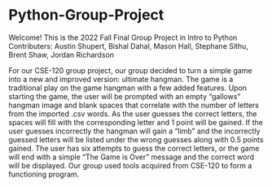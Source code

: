# Python-Group-Project

Welcome! This is the 2022 Fall Final Group Project in Intro to Python
Contributers: Austin Shupert, Bishal Dahal, Mason Hall, Stephane Sithu, Brent Shaw, Jordan Richardson  

For our CSE-120 group project, our group decided to turn a simple game into a new and improved version: ultimate hangman. The game is a traditional play on the game hangman with a few added features. Upon starting the game, the user will be prompted with an empty “gallows” hangman image and blank spaces that correlate with the number of letters from the imported .csv words. As the user guesses the correct letters, the spaces will fill with the corresponding letter and 1 point will be gained. If the user guesses incorrectly the hangman will gain a “limb” and the incorrectly guessed letters will be listed under the wrong guesses along with 0.5 points gained. The user has six attempts to guess the correct letters, or the game will end with a simple “The Game is Over” message and the correct word will be displayed. Our group used tools acquired from CSE-120 to form a functioning program.  

